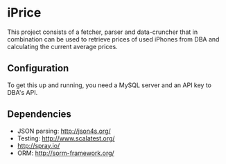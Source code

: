 iPrice
=======
This project consists of a fetcher, parser and data-cruncher that in combination can be used to retrieve prices of used
iPhones from DBA and calculating the current average prices.

## Configuration
To get this up and running, you need a MySQL server and an API key to DBA's API.

## Dependencies

* JSON parsing: http://json4s.org/
* Testing: http://www.scalatest.org/
* http://spray.io/
* ORM: http://sorm-framework.org/